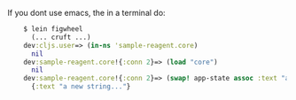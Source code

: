 If you dont use emacs, the in a terminal do:

```clojure
    $ lein figwheel
      (... cruft ...)
    dev:cljs.user=> (in-ns 'sample-reagent.core)
      nil
    dev:sample-reagent.core!{:conn 2}=> (load "core")
      nil
    dev:sample-reagent.core!{:conn 2}=> (swap! app-state assoc :text "a new string...")
      {:text "a new string..."}
```
